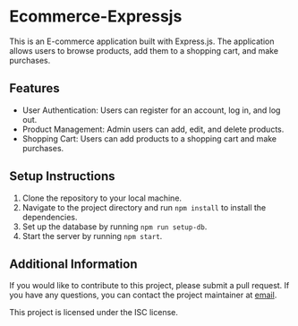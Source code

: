 # Ecommerce-Expressjs

This is an E-commerce application built with Express.js. The application allows users to browse products, add them to a shopping cart, and make purchases.

## Features

* User Authentication: Users can register for an account, log in, and log out.
* Product Management: Admin users can add, edit, and delete products.
* Shopping Cart: Users can add products to a shopping cart and make purchases.

## Setup Instructions

1. Clone the repository to your local machine.
2. Navigate to the project directory and run `npm install` to install the dependencies.
3. Set up the database by running `npm run setup-db`.
4. Start the server by running `npm start`.

## Additional Information

If you would like to contribute to this project, please submit a pull request. If you have any questions, you can contact the project maintainer at [email](mailto:example@example.com).

This project is licensed under the ISC license.
